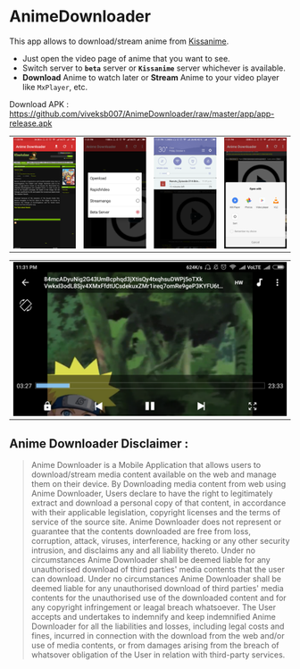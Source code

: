 # AnimeDownloader

This app allows to download/stream anime from [Kissanime](http://kissanime.ru/).
- Just open the video page of anime that you want to see.
- Switch server to **`beta`** server or **`Kissanime`** server whichever is available.
- **Download** Anime to watch later or **Stream** Anime to your video player like `MxPlayer`, etc.

Download APK : https://github.com/viveksb007/AnimeDownloader/raw/master/app/app-release.apk

<table>
    <tr>
     <td><img src="/sshots/1.png"></td>
     <td><img src="/sshots/2.png"></td>
     <td><img src="/sshots/3.png"></td>
     <td><img src="/sshots/4.png"></td>
    </tr>
  </table>
  <table>
    <tr>
     <td><img src="/sshots/5.png"></td>
    </tr>
  </table>

## Anime Downloader Disclaimer :
> Anime Downloader is a Mobile Application that allows users to download/stream media content available on the web and manage them on their device. By Downloading media content from web using Anime Downloader, Users declare to have the right to legitimately extract and download a personal copy of that content, in accordance with their applicable legislation, copyright licenses and the terms of service of the source site. Anime Downloader does not represent or guarantee that the contents downloaded are free from loss, corruption, attack, viruses, interference, hacking or any other security intrusion, and disclaims any and all liability thereto. 
Under no circumstances Anime Downloader shall be deemed liable for any unauthorised download of third parties' media contents that the user can download. Under no circumstances Anime Downloader shall be deemed liable for any unauthorised download of third parties' media contents for the unauthorised use of the downloaded content and for any copyright infringement or leagal breach whatsoever. The User accepts and undertakes to indemnify and keep indemnified Anime Downloader for all the liabilities and losses, including legal costs and fines, incurred in connection with the download from the web and/or use of media contents, or from damages arising from the breach of whatsover obligation of the User in relation with third-party services.
